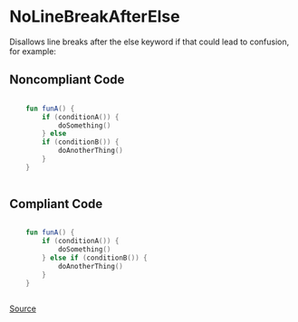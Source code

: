 # NoLineBreakAfterElse

Disallows line breaks after the else keyword if that could lead to confusion, for example:

## Noncompliant Code

```kotlin

    fun funA() {
        if (conditionA()) {
            doSomething()
        } else
        if (conditionB()) {
            doAnotherThing()
        }
    }
    
```
## Compliant Code

```kotlin

    fun funA() {
        if (conditionA()) {
            doSomething()
        } else if (conditionB()) {
            doAnotherThing()
        }
    }
    
```

[Source](https://detekt.dev/docs/rules/formatting#nolinebreakafterelse)
